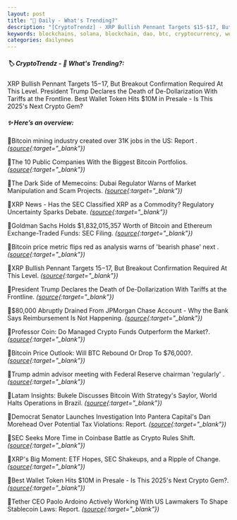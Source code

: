 ```yaml
---
layout: post
title: "🌌 Daily - What's Trending?"
description: "[CryptoTrendz] - XRP Bullish Pennant Targets $15-$17, But Breakout Confirmation Required At This Level. President Trump Declares the Death of De-Dollarization With Tariffs at the Frontline. Best Wallet Token Hits $10M in Presale - Is This 2025's Next Crypto Gem?"
keywords: blockchains, solana, blockchain, dao, btc, cryptocurrency, web3, crypto, trading
categories: dailynews
---
```


##### 🏷️ CryptoTrendz - 📌 *What's Trending?:*

XRP Bullish Pennant Targets $15-$17, But Breakout Confirmation Required At This Level. President Trump Declares the Death of De-Dollarization With Tariffs at the Frontline. Best Wallet Token Hits $10M in Presale - Is This 2025's Next Crypto Gem?

##### ✨ *Here’s an overview:*


🔹Bitcoin mining industry created over 31K jobs in the US: Report . *([source](https://s.avyag.com/544c){:target="_blank"})*

🔹The 10 Public Companies With the Biggest Bitcoin Portfolios. *([source](https://s.avyag.com/acyu){:target="_blank"})*

🔹The Dark Side of Memecoins: Dubai Regulator Warns of Market Manipulation and Scam Projects. *([source](https://s.avyag.com/o76z){:target="_blank"})*

🔹XRP News - Has the SEC Classified XRP as a Commodity? Regulatory Uncertainty Sparks Debate. *([source](https://s.avyag.com/7z4u){:target="_blank"})*

🔹Goldman Sachs Holds $1,832,015,357 Worth of Bitcoin and Ethereum Exchange-Traded Funds: SEC Filing. *([source](https://s.avyag.com/qi0d){:target="_blank"})*

🔹Bitcoin price metric flips red as analysis warns of 'bearish phase' next . *([source](https://s.avyag.com/t7er){:target="_blank"})*

🔹XRP Bullish Pennant Targets $15-$17, But Breakout Confirmation Required At This Level. *([source](https://s.avyag.com/20b9){:target="_blank"})*

🔹President Trump Declares the Death of De-Dollarization With Tariffs at the Frontline. *([source](https://s.avyag.com/kikx){:target="_blank"})*

🔹$80,000 Abruptly Drained From JPMorgan Chase Account - Why the Bank Says Reimbursement Is Not Happening. *([source](https://s.avyag.com/2ogd){:target="_blank"})*

🔹Professor Coin: Do Managed Crypto Funds Outperform the Market?. *([source](https://s.avyag.com/dbc2){:target="_blank"})*

🔹Bitcoin Price Outlook: Will BTC Rebound Or Drop To $76,000?. *([source](https://s.avyag.com/q8cy){:target="_blank"})*

🔹Trump admin advisor meeting with Federal Reserve chairman 'regularly' . *([source](https://s.avyag.com/w89p){:target="_blank"})*

🔹Latam Insights: Bukele Discusses Bitcoin With Strategy's Saylor, World Halts Operations in Brazil. *([source](https://s.avyag.com/2e66){:target="_blank"})*

🔹Democrat Senator Launches Investigation Into Pantera Capital's Dan Morehead Over Potential Tax Violations: Report. *([source](https://s.avyag.com/69vp){:target="_blank"})*

🔹SEC Seeks More Time in Coinbase Battle as Crypto Rules Shift. *([source](https://s.avyag.com/67kz){:target="_blank"})*

🔹XRP's Big Moment: ETF Hopes, SEC Shakeups, and a Ripple of Change. *([source](https://s.avyag.com/3skr){:target="_blank"})*

🔹Best Wallet Token Hits $10M in Presale - Is This 2025's Next Crypto Gem?. *([source](https://s.avyag.com/dvd0){:target="_blank"})*

🔹Tether CEO Paolo Ardoino Actively Working With US Lawmakers To Shape Stablecoin Laws: Report. *([source](https://s.avyag.com/zx5s){:target="_blank"})*
